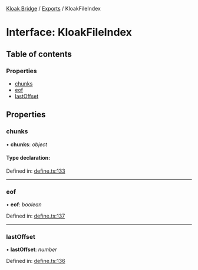 [Kloak Bridge](../README.md) / [Exports](../modules.md) / KloakFileIndex

# Interface: KloakFileIndex

## Table of contents

### Properties

- [chunks](kloakfileindex.md#chunks)
- [eof](kloakfileindex.md#eof)
- [lastOffset](kloakfileindex.md#lastoffset)

## Properties

### chunks

• **chunks**: *object*

#### Type declaration:

Defined in: [define.ts:133](https://github.com/CoNET-project/kloak-bridge/blob/95909fa/src/define.ts#L133)

___

### eof

• **eof**: *boolean*

Defined in: [define.ts:137](https://github.com/CoNET-project/kloak-bridge/blob/95909fa/src/define.ts#L137)

___

### lastOffset

• **lastOffset**: *number*

Defined in: [define.ts:136](https://github.com/CoNET-project/kloak-bridge/blob/95909fa/src/define.ts#L136)
